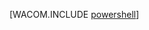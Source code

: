 <properties linkid="manage-linux-howto-windows-powershell" urlDisplayName="Using PowerShell" pageTitle="Use the Windows Azure cmdlets for Windows PowerShell (Linux)" metaKeywords="Azure PowerShell" metaDescription="Learn how to use PowerShell in Windows Azure." metaCanonical="http://www.windowsazure.com/en-us/develop/nodejs/how-to-guides/powershell-cmdlets/" disqusComments="1" umbracoNaviHide="1" />



[WACOM.INCLUDE [powershell](../includes/powershell.md)]
